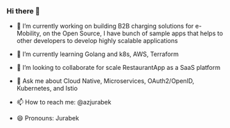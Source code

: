 ### Hi there 👋


- 🔭 I’m currently working on building B2B charging solutions for e-Mobility, on the Open Source, I have bunch of sample apps that helps to other developers to develop highly scalable applications

- 🌱 I’m currently learning Golang and k8s, AWS, Terraform
- 👯 I’m looking to collaborate for scale RestaurantApp as a SaaS platform
- 💬 Ask me about Cloud Native, Microservices, OAuth2/OpenID, Kubernetes, and Istio
- 📫 How to reach me: @azjurabek
- 😄 Pronouns: Jurabek
